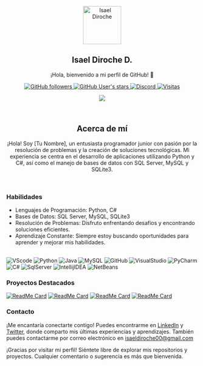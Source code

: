 
<p align="center">
 <img width="100px" src="https://avatars.githubusercontent.com/u/84982242?v=4" align="center" alt="Isael Diroche" />
 <h2 align="center">Isael Diroche D.</h2>
 <p align="center">¡Hola, bienvenido a mi perfil de GitHub! 👋</p>
</p>

  <p align="center">
    <a href="https://github.com/isael-Diroche?tab=followers">
      <img alt="GitHub followers" src="https://img.shields.io/github/followers/isael-diroche?label=Followers&logo=person">
    </a>
    <a href="https://codecov.io/gh/anuraghazra/github-readme-stats">
      <img alt="GitHub User's stars" src="https://img.shields.io/github/stars/isael-diroche?logo=star">
    </a>
    <a href="https://discord.gg/jrCJY2h6XR">
      <img alt="Discord" src="https://img.shields.io/discord/847910520086331432?logo=discord&logoColor=white&label=Discord&color=transparent">
    </a>
    <a href="https://github.com/anuraghazra/github-readme-stats/pulls">
      <img alt="Visitas" src="https://img.shields.io/github/watchers/isael-dirohce/isael-Diroche">
    </a>
  </p>

<div align="center">
  
![](https://github-readme-streak-stats.herokuapp.com/?user=isael-diroche&theme=dark&hide_border=false)

</div>
</br>

<h2 align="center">Acerca de mí</h2>
<p align="center">¡Hola! Soy [Tu Nombre], un entusiasta programador junior con pasión por la resolución de problemas y la creación de soluciones tecnológicas. Mi experiencia se centra en el desarrollo de aplicaciones utilizando Python y C#, así como el manejo de bases de datos con SQL Server, MySQL y SQLite3.</p>
</br>

<h3 align="left">Habilidades</h3>
<p align="left">
  
- Lenguajes de Programación: Python, C#
- Bases de Datos: SQL Server, MySQL, SQLite3
- Resolución de Problemas: Disfruto enfrentando desafíos y encontrando soluciones eficientes.
- Aprendizaje Constante: Siempre estoy buscando oportunidades para aprender y mejorar mis habilidades.
  </br>
   </br>
</p>

![VScode](https://img.shields.io/badge/-Vscode-blue?style=for-the-badge&logo=visualstudiocode)
![Python](https://img.shields.io/badge/-Python-succes?style=for-the-badge&logo=python)
![Java](https://img.shields.io/badge/-java-red?style=for-the-badge&logo=java)
![MySQL](https://img.shields.io/badge/-MySQL-blue?style=for-the-badge&logo=mysql)
![GitHub](https://img.shields.io/badge/-GitHub-black?style=for-the-badge&logo=github)
![VisualStudio](https://img.shields.io/badge/-VisualStudio-blueviolet?style=for-the-badge&logo=visualstudio)
![PyCharm](https://img.shields.io/badge/-Pycharm-green?style=for-the-badge&logo=Pycharm)
![C#](https://img.shields.io/badge/-Csharp-blue?style=for-the-badge&logo=csharp)
![SqlServer](https://img.shields.io/badge/-SqlServer-red?style=for-the-badge&logo=microsoftsqlserver)
![IntellijIDEA](https://img.shields.io/badge/-IntellijIDEA-blueviolet?style=for-the-badge&logo=intellijidea)
![NetBeans](https://img.shields.io/badge/-NetBeans-black?style=for-the-badge&logo=apachenetbeanside)

<h3 align="left">Proyectos Destacados</h3>

 <div align="left">

[![ReadMe Card](https://github-readme-stats.vercel.app/api/pin/?username=Isael-Diroche&repo=GrupoSoftware&theme=merko "GrupoSoftware")](https://github.com/Isael-Diroche/GrupoSoftware)
[![ReadMe Card](https://github-readme-stats.vercel.app/api/pin/?username=Isael-Diroche&repo=TeleHelpBot&theme=merko "TeleHelpBot")](https://github.com/Isael-Diroche/TeleHelpBot)
[![ReadMe Card](https://github-readme-stats.vercel.app/api/pin/?username=Isael-Diroche&repo=TechSolutionsID&theme=merko "TechSolutionsID")](https://github.com/Isael-Diroche/TechSolutionsID)                 [![ReadMe Card](https://github-readme-stats.vercel.app/api/pin/?username=Isael-Diroche&repo=VisitorRegister&theme=merko "VisitorRegister")](https://github.com/Isael-Diroche/VisitorRegister)
 </div>




<h3 align="left">Contacto</h3>

¡Me encantaría conectarte contigo! Puedes encontrarme en [LinkedIn](enlace-a-tu-perfil-de-LinkedIn) y [Twitter](enlace-a-tu-perfil-de-Twitter), donde comparto mis últimas experiencias y aprendizajes. También puedes contactarme por correo electrónico en isaeldiroche00@gmail.com

¡Gracias por visitar mi perfil! Siéntete libre de explorar mis repositorios y proyectos. Cualquier comentario o sugerencia es más que bienvenida.
